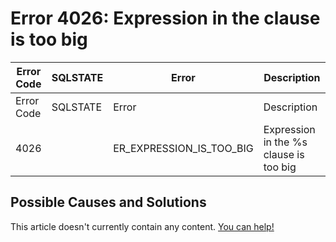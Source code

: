 
# Error 4026: Expression in the clause is too big


| Error Code | SQLSTATE | Error | Description |
| --- | --- | --- | --- |
| Error Code | SQLSTATE | Error | Description |
| 4026 |  | ER_EXPRESSION_IS_TOO_BIG | Expression in the %s clause is too big |




## Possible Causes and Solutions


This article doesn't currently contain any content. [You can help!](/kb/en/writing-and-editing-knowledge-base-articles/)

